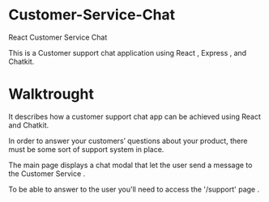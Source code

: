 # Customer-Service-Chat
React Customer Service Chat

This is a Customer support chat application using React , Express , and Chatkit.


# Walktrought

It describes  how a customer support chat app can be achieved using React and Chatkit.

In order to answer your customers’ questions about your product, there must be some sort of support system in place.

The main page displays a chat modal that let the user send a message to the Customer Service .

To be able to answer to the user you'll need to access the '/support' page .


